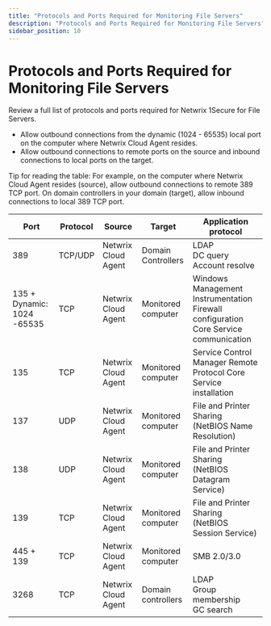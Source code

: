 ```yaml
---
title: "Protocols and Ports Required for Monitoring File Servers"
description: "Protocols and Ports Required for Monitoring File Servers"
sidebar_position: 10
---
```


# Protocols and Ports Required for Monitoring File Servers

Review a full list of protocols and ports required for Netwrix 1Secure for File Servers.

- Allow outbound connections from the dynamic (1024 - 65535) local port on the computer where
  Netwrix Cloud Agent resides.
- Allow outbound connections to remote ports on the source and inbound connections to local ports on
  the target.

Tip for reading the table: For example, on the computer where Netwrix Cloud Agent resides (source),
allow outbound connections to remote 389 TCP port. On domain controllers in your domain (target),
allow inbound connections to local 389 TCP port.

| Port | Protocol | Source | Target | Application protocol |
| ---| ---| ---| ---| ---|
| 389 | TCP/UDP | Netwrix Cloud Agent | Domain Controllers | LDAP <br />DC query <br />Account resolve |
| 135 + Dynamic: 1024 -65535 | TCP | Netwrix Cloud Agent | Monitored computer | Windows Management Instrumentation <br />Firewall configuration <br />Core Service communication |
| 135 | TCP | Netwrix Cloud Agent | Monitored computer | Service Control Manager Remote Protocol Core Service installation |
| 137 | UDP | Netwrix Cloud Agent | Monitored computer | File and Printer Sharing (NetBIOS Name Resolution)|
| 138  | UDP | Netwrix Cloud Agent | Monitored computer | File and Printer Sharing (NetBIOS Datagram Service) |
| 139 | TCP | Netwrix Cloud Agent | Monitored computer | File and Printer Sharing (NetBIOS Session Service) |
| 445 + 139 | TCP | Netwrix Cloud Agent | Monitored computer | SMB 2.0/3.0 |
| 3268 | TCP | Netwrix Cloud Agent | Domain controllers | LDAP <br />Group membership <br /> GC search |
